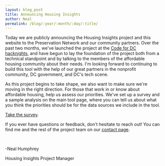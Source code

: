 ```yaml
---
layout: blog_post
title: Announcing Housing Insights
author: Neal
permalink: /blog/:year/:month/:day/:title/
---
```

Today we are publicly announcing the Housing Insights project and this website to the Preservation Network and our community partners. Over the past two months, we've launched the project at the [Code for DC hacknights](http://codefordc.org/resources/what-is-civic-hacking.html), and have begun to lay the foundation of the project both from a technical standpoint and by talking to the members of the affordable housing community about their needs. I'm looking forward to continuing to build this tool with the help of our great partners in the nonprofit community, DC government, and DC's tech scene.

As this project begins to take shape, we also want to make sure we're moving in the right direction. For those that work in or know about affordable housing, help us assess our priorities. We've set up a survey and a sample analysis on the main tool page, where you can tell us about what you think the priorities should be for the data sources we include in the tool.

[Take the survey]({{site.baseurl}}/tool).

If you ever have questions or feedback, don't hesitate to reach out! You can find me and the rest of the project team on our [contact page]({{site.baseurl}}/resources/contact).

<br/>

-Neal Humphrey

Housing Insights Project Manager
